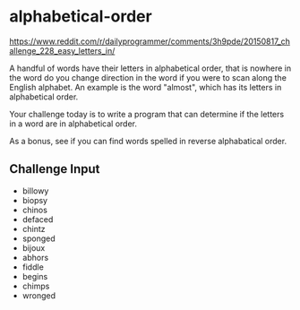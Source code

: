 # alphabetical-order
https://www.reddit.com/r/dailyprogrammer/comments/3h9pde/20150817_challenge_228_easy_letters_in/

A handful of words have their letters in alphabetical order, that is nowhere in the word do you change direction in the word if you were to scan along the English alphabet. An example is the word "almost", which has its letters in alphabetical order.

Your challenge today is to write a program that can determine if the letters in a word are in alphabetical order.

As a bonus, see if you can find words spelled in reverse alphabatical order. 

## Challenge Input

- billowy
- biopsy
- chinos
- defaced
- chintz
- sponged
- bijoux
- abhors
- fiddle
- begins
- chimps
- wronged
